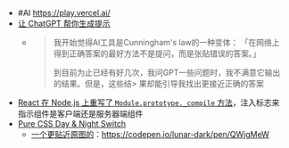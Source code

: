 - #AI https://play.vercel.ai/
- [让 ChatGPT 帮你生成提示](https://twitter.com/pirrer/status/1648681124661706752)
	- > 我开始觉得AI工具是Cunningham's law的一种变体：
	  >「在网络上得到正确答案的最好方法不是提问，而是张贴错误的答案。」
	  >
	  > 到目前为止已经有好几次，我问GPT一些问题时，我不满意它输出的结果。但是，这些结> 果却能引导我找出更接近正确的答案
- [React 在 Node.js 上重写了 `Module.prototype._compile` 方法](https://github.com/facebook/react/blob/1308e49a6923d0dfd935dcd12cc420ec57239981/packages/react-server-dom-webpack/src/ReactFlightWebpackNodeRegister.js#L214)，注入标志来指示组件是客户端还是服务器端组件
- [Pure CSS Day & Night Switch](https://codepen.io/nourabusoud/pen/zpMVXB)
	- [一个更贴近原图的](https://jandan.net/t/5449710)：https://codepen.io/lunar-dark/pen/QWjgMeW